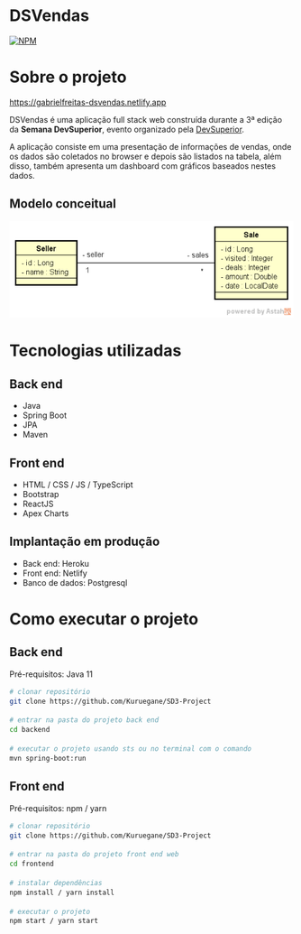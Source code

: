 # DSVendas
[![NPM](https://img.shields.io/npm/l/react)](https://github.com/danilotc/projeto-sds3/blob/master/LICENSE) 

# Sobre o projeto

https://gabrielfreitas-dsvendas.netlify.app

DSVendas é uma aplicação full stack web construída durante a 3ª edição da **Semana DevSuperior**, evento organizado pela [DevSuperior](https://devsuperior.com.br "Site da DevSuperior").

A aplicação consiste em uma presentação de informações de vendas, onde os dados são coletados no browser e depois são listados na tabela, além disso, também apresenta um dashboard com gráficos baseados nestes dados.


## Modelo conceitual
![Modelo Conceitual](https://raw.githubusercontent.com/devsuperior/bds-assets/main/sds/sds3-mc.png)

# Tecnologias utilizadas
## Back end
- Java
- Spring Boot
- JPA
- Maven

## Front end
- HTML / CSS / JS / TypeScript
- Bootstrap
- ReactJS
- Apex Charts

## Implantação em produção
- Back end: Heroku
- Front end: Netlify
- Banco de dados: Postgresql

# Como executar o projeto

## Back end
Pré-requisitos: Java 11

```bash
# clonar repositório
git clone https://github.com/Kuruegane/SD3-Project

# entrar na pasta do projeto back end
cd backend

# executar o projeto usando sts ou no terminal com o comando
mvn spring-boot:run
```

## Front end
Pré-requisitos: npm / yarn

```bash
# clonar repositório
git clone https://github.com/Kuruegane/SD3-Project

# entrar na pasta do projeto front end web
cd frontend

# instalar dependências
npm install / yarn install

# executar o projeto
npm start / yarn start
```

